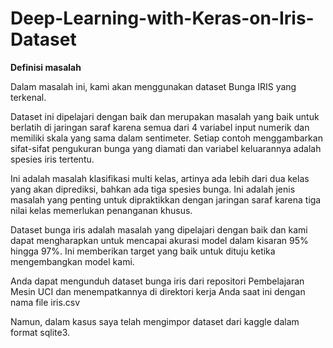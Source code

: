 # Deep-Learning-with-Keras-on-Iris-Dataset

**Definisi masalah**

Dalam masalah ini, kami akan menggunakan dataset Bunga IRIS yang terkenal.

Dataset ini dipelajari dengan baik dan merupakan masalah yang baik untuk berlatih di jaringan saraf karena semua dari 4 variabel input numerik dan memiliki skala yang sama dalam sentimeter.  Setiap contoh menggambarkan sifat-sifat pengukuran bunga yang diamati dan variabel keluarannya adalah spesies iris tertentu.

Ini adalah masalah klasifikasi multi kelas, artinya ada lebih dari dua kelas yang akan diprediksi, bahkan ada tiga spesies bunga.  Ini adalah jenis masalah yang penting untuk dipraktikkan dengan jaringan saraf karena tiga nilai kelas memerlukan penanganan khusus.

Dataset bunga iris adalah masalah yang dipelajari dengan baik dan kami dapat mengharapkan untuk mencapai akurasi model dalam kisaran 95% hingga 97%.  Ini memberikan target yang baik untuk dituju ketika mengembangkan model kami.

Anda dapat mengunduh dataset bunga iris dari repositori Pembelajaran Mesin UCI dan menempatkannya di direktori kerja Anda saat ini dengan nama file iris.csv

Namun, dalam kasus saya telah mengimpor dataset dari kaggle dalam format sqlite3.
